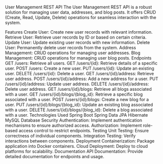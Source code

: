 User Management REST API
The User Management REST API is a robust solution for managing user data, addresses, and blog posts. It offers CRUD (Create, Read, Update, Delete) operations for seamless interaction with the system.

Features
Create User: Create new user records with relevant information.
Retrieve User: Retrieve user records by ID or based on certain criteria.
Update User: Update existing user records with new information.
Delete User: Permanently delete user records from the system.
Address Management: CRUD operations for managing user addresses.
Blog Management: CRUD operations for managing user blog posts.
Endpoints
GET /users: Retrieve all users.
GET /users/{id}: Retrieve details of a specific user.
POST /users: Create a new user.
PUT /users/{id}: Update an existing user.
DELETE /users/{id}: Delete a user.
GET /users/{id}/address: Retrieve user address.
POST /users/{id}/address: Add a new address for a user.
PUT /users/{id}/address: Update user address.
DELETE /users/{id}/address: Delete user address.
GET /users/{id}/blogs: Retrieve all blogs associated with a user.
GET /users/{id}/blogs/{blog_id}: Retrieve a specific blog associated with a user.
POST /users/{id}/blogs: Create a new blog for a user.
PUT /users/{id}/blogs/{blog_id}: Update an existing blog associated with a user.
DELETE /users/{id}/blogs/{blog_id}: Delete a blog associated with a user.
Technologies Used
Spring Boot
Spring Data JPA
Hibernate
MySQL Database
Security
Authentication: Implement authentication mechanisms to ensure authorized access.
Authorization: Implement role-based access control to restrict endpoints.
Testing
Unit Testing: Ensure correctness of individual components.
Integration Testing: Verify interactions between components.
Deployment
Containerization: Package application into Docker containers.
Cloud Deployment: Deploy to cloud platforms for scalability.
Documentation
API Documentation: Provide detailed documentation for endpoints and usage.
